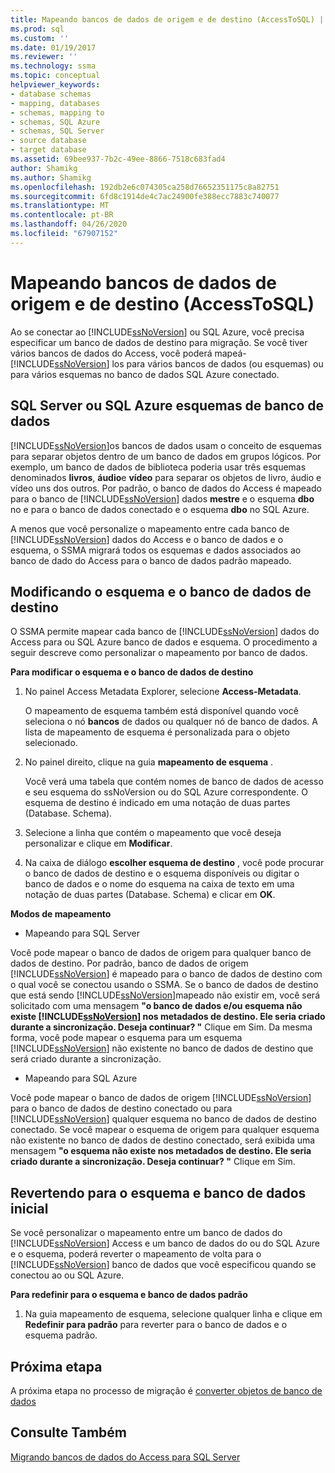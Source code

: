 ```yaml
---
title: Mapeando bancos de dados de origem e de destino (AccessToSQL) | Microsoft Docs
ms.prod: sql
ms.custom: ''
ms.date: 01/19/2017
ms.reviewer: ''
ms.technology: ssma
ms.topic: conceptual
helpviewer_keywords:
- database schemas
- mapping, databases
- schemas, mapping to
- schemas, SQL Azure
- schemas, SQL Server
- source database
- target database
ms.assetid: 69bee937-7b2c-49ee-8866-7518c683fad4
author: Shamikg
ms.author: Shamikg
ms.openlocfilehash: 192db2e6c074305ca258d76652351175c8a82751
ms.sourcegitcommit: 6fd8c1914de4c7ac24900fe388ecc7883c740077
ms.translationtype: MT
ms.contentlocale: pt-BR
ms.lasthandoff: 04/26/2020
ms.locfileid: "67907152"
---
```

# <a name="mapping-source-and-target-databases-accesstosql"></a>Mapeando bancos de dados de origem e de destino (AccessToSQL)
Ao se conectar ao [!INCLUDE[ssNoVersion](../../includes/ssnoversion-md.md)] ou SQL Azure, você precisa especificar um banco de dados de destino para migração. Se você tiver vários bancos de dados do Access, você poderá mapeá- [!INCLUDE[ssNoVersion](../../includes/ssnoversion-md.md)] los para vários bancos de dados (ou esquemas) ou para vários esquemas no banco de dados SQL Azure conectado.  
  
## <a name="sql-server-or-sql-azure-database-schemas"></a>SQL Server ou SQL Azure esquemas de banco de dados  
[!INCLUDE[ssNoVersion](../../includes/ssnoversion-md.md)]os bancos de dados usam o conceito de esquemas para separar objetos dentro de um banco de dados em grupos lógicos. Por exemplo, um banco de dados de biblioteca poderia usar três esquemas denominados **livros**, **áudio**e **vídeo** para separar os objetos de livro, áudio e vídeo uns dos outros. Por padrão, o banco de dados do Access é mapeado para o banco de [!INCLUDE[ssNoVersion](../../includes/ssnoversion-md.md)] dados **mestre** e o esquema **dbo** no e para o banco de dados conectado e o esquema **dbo** no SQL Azure.  
  
A menos que você personalize o mapeamento entre cada banco de [!INCLUDE[ssNoVersion](../../includes/ssnoversion-md.md)] dados do Access e o banco de dados e o esquema, o SSMA migrará todos os esquemas e dados associados ao banco de dado do Access para o banco de dados padrão mapeado.  
  
## <a name="modifying-the-target-database-and-schema"></a>Modificando o esquema e o banco de dados de destino  
O SSMA permite mapear cada banco de [!INCLUDE[ssNoVersion](../../includes/ssnoversion-md.md)] dados do Access para ou SQL Azure banco de dados e esquema. O procedimento a seguir descreve como personalizar o mapeamento por banco de dados.  
  
**Para modificar o esquema e o banco de dados de destino**  
  
1.  No painel Access Metadata Explorer, selecione **Access-Metadata**.  
  
    O mapeamento de esquema também está disponível quando você seleciona o nó **bancos** de dados ou qualquer nó de banco de dados. A lista de mapeamento de esquema é personalizada para o objeto selecionado.  
  
2.  No painel direito, clique na guia **mapeamento de esquema** .  
  
    Você verá uma tabela que contém nomes de banco de dados de acesso e seu esquema do ssNoVersion ou do SQL Azure correspondente. O esquema de destino é indicado em uma notação de duas partes (Database. Schema).  
  
3.  Selecione a linha que contém o mapeamento que você deseja personalizar e clique em **Modificar**.  
  
4.  Na caixa de diálogo **escolher esquema de destino** , você pode procurar o banco de dados de destino e o esquema disponíveis ou digitar o banco de dados e o nome do esquema na caixa de texto em uma notação de duas partes (Database. Schema) e clicar em **OK**.  
  
**Modos de mapeamento**  
  
-   Mapeando para SQL Server  
  
Você pode mapear o banco de dados de origem para qualquer banco de dados de destino. Por padrão, banco de dados de origem [!INCLUDE[ssNoVersion](../../includes/ssnoversion-md.md)] é mapeado para o banco de dados de destino com o qual você se conectou usando o SSMA. Se o banco de dados de destino que está sendo [!INCLUDE[ssNoVersion](../../includes/ssnoversion-md.md)]mapeado não existir em, você será solicitado com uma mensagem **"o banco de dados e/ou esquema não existe [!INCLUDE[ssNoVersion](../../includes/ssnoversion-md.md)] nos metadados de destino. Ele seria criado durante a sincronização. Deseja continuar? "** Clique em Sim. Da mesma forma, você pode mapear o esquema para um esquema [!INCLUDE[ssNoVersion](../../includes/ssnoversion-md.md)] não existente no banco de dados de destino que será criado durante a sincronização.  
  
-   Mapeando para SQL Azure  
  
Você pode mapear o banco de dados de origem [!INCLUDE[ssNoVersion](../../includes/ssnoversion-md.md)] para o banco de dados de destino conectado ou para [!INCLUDE[ssNoVersion](../../includes/ssnoversion-md.md)] qualquer esquema no banco de dados de destino conectado. Se você mapear o esquema de origem para qualquer esquema não existente no banco de dados de destino conectado, será exibida uma mensagem **"o esquema não existe nos metadados de destino. Ele seria criado durante a sincronização. Deseja continuar? "** Clique em Sim.  
  
## <a name="reverting-to-your-initial-database-and-schema"></a>Revertendo para o esquema e banco de dados inicial  
Se você personalizar o mapeamento entre um banco de dados do [!INCLUDE[ssNoVersion](../../includes/ssnoversion-md.md)] Access e um banco de dados do ou do SQL Azure e o esquema, poderá reverter o mapeamento de volta para o [!INCLUDE[ssNoVersion](../../includes/ssnoversion-md.md)] banco de dados que você especificou quando se conectou ao ou SQL Azure.  
  
**Para redefinir para o esquema e banco de dados padrão**  
  
1.  Na guia mapeamento de esquema, selecione qualquer linha e clique em **Redefinir para padrão** para reverter para o banco de dados e o esquema padrão.  
  
## <a name="next-step"></a>Próxima etapa  
A próxima etapa no processo de migração é [converter objetos de banco de dados](converting-access-database-objects-accesstosql.md)  
  
## <a name="see-also"></a>Consulte Também  
[Migrando bancos de dados do Access para SQL Server](migrating-access-databases-to-sql-server-azure-sql-db-accesstosql.md)  
  
